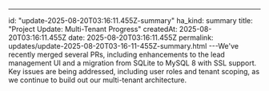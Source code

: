 ---
id: "update-2025-08-20T03:16:11.455Z-summary"
ha_kind: summary
title: "Project Update: Multi-Tenant Progress"
createdAt: 2025-08-20T03:16:11.455Z
date: 2025-08-20T03:16:11.455Z
permalink: updates/update-2025-08-20T03-16-11-455Z-summary.html
---We've recently merged several PRs, including enhancements to the lead management UI and a migration from SQLite to MySQL 8 with SSL support. Key issues are being addressed, including user roles and tenant scoping, as we continue to build out our multi-tenant architecture.

